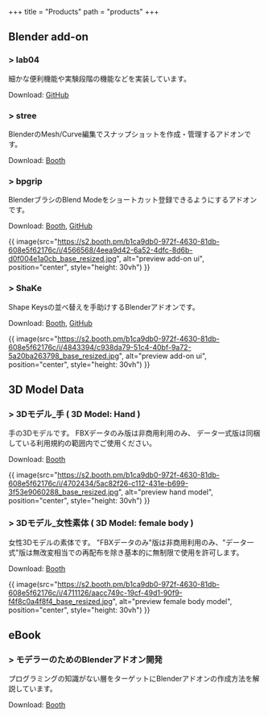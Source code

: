 +++
title = "Products"
path  = "products"
+++

## Blender add-on


### > lab04

細かな便利機能や実験段階の機能などを実装しています。

Download: [GitHub](https://github.com/arch4e/lab04)


### > stree

BlenderのMesh/Curve編集でスナップショットを作成・管理するアドオンです。

Download: [Booth](https://arch4e.booth.pm/items/4694745)


### > bpgrip

BlenderブラシのBlend Modeをショートカット登録できるようにするアドオンです。

Download: [Booth](https://arch4e.booth.pm/items/4566568), [GitHub](https://github.com/arch4e/bpgrip)

{{ image(src="https://s2.booth.pm/b1ca9db0-972f-4630-81db-608e5f62176c/i/4566568/4eea9d42-6a52-4dfc-8d6b-d0f004e1a0cb_base_resized.jpg", alt="preview add-on ui", position="center", style="height: 30vh") }}


### > ShaKe

Shape Keysの並べ替えを手助けするBlenderアドオンです。

Download: [Booth](https://arch4e.booth.pm/items/4843394), [GitHub](https://github.com/arch4e/shaku)

{{ image(src="https://s2.booth.pm/b1ca9db0-972f-4630-81db-608e5f62176c/i/4843394/c938da79-51c4-40bf-9a72-5a20ba263798_base_resized.jpg", alt="preview add-on ui", position="center", style="height: 30vh") }}

## 3D Model Data


### > 3Dモデル_手 ( 3D Model: Hand )

手の3Dモデルです。
FBXデータのみ版は非商用利用のみ、
データ一式版は同梱している利用規約の範囲内でご使用ください。

Download: [Booth](https://arch4e.booth.pm/items/4702434)

{{ image(src="https://s2.booth.pm/b1ca9db0-972f-4630-81db-608e5f62176c/i/4702434/5ac82f26-c112-431e-b699-3f53e9060288_base_resized.jpg", alt="preview hand model", position="center", style="height: 30vh") }}


### > 3Dモデル_女性素体 ( 3D Model: female body )

女性3Dモデルの素体です。
"FBXデータのみ"版は非商用利用のみ、"データ一式"版は無改変相当での再配布を除き基本的に無制限で使用を許可します。

Download: [Booth](https://arch4e.booth.pm/items/4711126)

{{ image(src="https://s2.booth.pm/b1ca9db0-972f-4630-81db-608e5f62176c/i/4711126/aacc749c-19cf-49d1-90f9-f4f8c0a4f8f4_base_resized.jpg", alt="preview female body model", position="center", style="height: 30vh") }}


## eBook


### > モデラーのためのBlenderアドオン開発

プログラミングの知識がない層をターゲットにBlenderアドオンの作成方法を解説しています。

Download: [Booth](https://arch4e.booth.pm/items/4823607)

